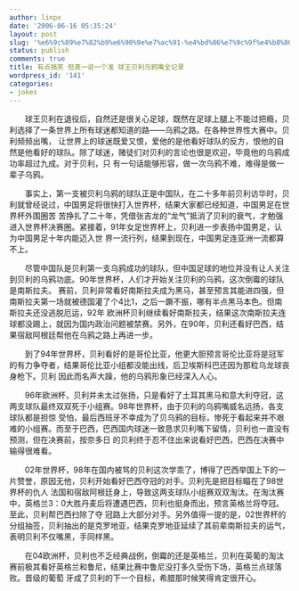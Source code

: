 ```yaml
---
author: linpx
date: '2006-06-16 05:35:24'
layout: post
slug: '%e6%9c%89%e7%82%b9%e6%90%9e%e7%ac%91-%e4%bd%86%e7%9c%9f%e4%b8%80%e8%af%b4%e4%b8%80%e4%b8%aa%e5%87%86-%e7%90%83%e7%8e%8b%e8%b4%9d%e5%88%a9%e4%b9%8c%e9%b8%a6%e5%98%b4%e5%85%a8%e8%ae%b0%e5%bd%95'
status: publish
comments: true
title: 有点搞笑 但真一说一个准 球王贝利乌鸦嘴全记录
wordpress_id: '141'
categories:
- jokes
---
```


  

  


  

　　球王贝利在退役后，自然还是很关心足球，既然在足球上腿上不能过把瘾，贝利选择了一条世界上所有球迷都知道的路——乌鸦之路。在各种世界性大赛中。贝利频频出嘴，
让世界上的球迷既爱又恨，爱他的是他看好球队的反方，恨他的自然是他看好的球队。除了球迷，赌徒们对贝利的言论也很是欢迎，毕竟他的乌鸦成功率超过九成。对于贝利，只
有一句话能够形容，做一次乌鸦不难，难得是做一辈子乌鸦。

  


  

　　事实上，第一支被贝利乌鸦的球队正是中国队，在二十多年前贝利访华时，贝利就曾经说过，中国男足将很快打入世界杯，结果大家都已经知道，中国男足在世界杯外围圈苦
苦挣扎了二十年，凭借张吉龙的“龙气”抵消了贝利的衰气，才勉强进入世界杯决赛圈。紧接着，91年女足世界杯上，贝利进一步表扬中国男足，认为中国男足十年内能迈入世
界一流行列，结果到现在，中国男足连亚洲一流都算不上。

  


  

　　尽管中国队是贝利第一支乌鸦成功的球队，但中国足球的地位并没有让人关注到贝利的乌鸦功底。90年世界杯，人们才开始关注贝利的乌鸦，这次倒霉的球队是南斯拉夫。
赛前，贝利非常看好南斯拉夫成为黑马，甚至预言其能进四强，但南斯拉夫第一场就被德国灌了个4比1，之后一蹶不振，哪有半点黑马本色。但南斯拉夫还没逃脱厄运，92年
欧洲杯贝利继续看好南斯拉夫，结果这次南斯拉夫连球都没踢上，就因为国内政治问题被禁赛。另外，在90年，贝利还看好巴西，结果宿敌阿根廷帮他在乌鸦之路上再进一步。

  


  

　　到了94年世界杯，贝利看好的是哥伦比亚，他更大胆预言哥伦比亚将是冠军的有力争夺者，结果哥伦比亚小组都没能出线，后卫埃斯科巴还因为那粒乌龙球丧身枪下。贝利
因此而名声大躁，他的乌鸦形象已经深入人心。

  


  

　　96年欧洲杯，贝利并未太过张扬，只是看好了土耳其黑马和意大利夺冠，这两支球队最终双双死于小组赛。98年世界杯，由于贝利的乌鸦嘴威名远扬，各支球队都是担惊
受怕，最后西班牙不幸成为了贝乌鸦的目标，惨死于看起来并不艰难的小组赛。而至于巴西，巴西国内球迷一致恳求贝利嘴下留情，贝利也一直没有预测，但在决赛前，按奈多日
的贝利终于忍不住出来说看好巴西，巴西在决赛中输得很难看。

  


  

　　02年世界杯，98年在国内被骂的贝利这次学乖了，博得了巴西举国上下的一片赞誉，原因无他，贝利开始看好巴西夺冠的对手。贝利先是把目标瞄在了98世界杯的仇人
法国和宿敌阿根廷身上，导致这两支球队小组赛双双淘汰。在淘汰赛中，英格兰3：0大胜丹麦后将遭遇巴西，贝利也挺身而出，预言英格兰将夺冠。至此，贝利帮巴西扫除了夺
冠路上大部分对手。另外值得一提的是，02世界杯的分组抽签，贝利抽出的是克罗地亚，结果克罗地亚延续了其前辈南斯拉夫的运气，表明贝利不仅嘴黑，手同样黑。

  


  

　　在04欧洲杯，贝利也不乏经典战例，倒霉的还是英格兰，贝利在英葡的淘汰赛前极其看好英格兰和鲁尼，结果比赛中鲁尼没打多久受伤下场，英格兰点球落败。晋级的葡萄
牙成了贝利的下一个目标，希腊那时候笑得肯定很开心。

